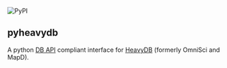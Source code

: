 ![PyPI](https://img.shields.io/pypi/v/pyheavydb?style=for-the-badge)

## pyheavydb

A python [DB API](https://www.python.org/dev/peps/pep-0249/) compliant
interface for [HeavyDB](https://www.heavy.ai/) (formerly OmniSci and MapD).

